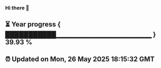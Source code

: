 ### Hi there 👋
⏳ Year progress { ███████████▁▁▁▁▁▁▁▁▁▁▁▁▁▁▁▁▁▁▁ } 39.93 %
---
⏰ Updated on Mon, 26 May 2025 18:15:32 GMT
---
